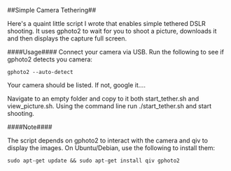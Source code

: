 ##Simple Camera Tethering##

Here's a quaint little script I wrote that enables simple tethered DSLR shooting.
It uses gphoto2 to wait for you to shoot a picture, downloads it and then displays
the capture full screen.

####Usage####
Connect your camera via USB.
Run the following to see if gphoto2 detects you camera:

	gphoto2 --auto-detect

Your camera should be listed. If not, google it....

Navigate to an empty folder and copy to it both start_tether.sh and view_picture.sh. Using the command line run ./start_tether.sh and start shooting.

####Note####

The script depends on gphoto2 to interact with the camera and qiv to display the
images. On Ubuntu/Debian, use the following to install them:

	sudo apt-get update && sudo apt-get install qiv gphoto2

